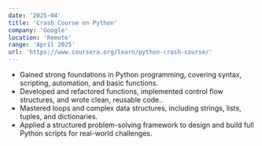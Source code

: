 ```yaml
---
date: '2025-04'
title: 'Crash Course on Python'
company: 'Google'
location: 'Remote'
range: 'April 2025'
url: 'https://www.coursera.org/learn/python-crash-course/'
---
```


- Gained strong foundations in Python programming, covering syntax, scripting, automation, and basic functions.
- Developed and refactored functions, implemented control flow structures, and wrote clean, reusable code..
- Mastered loops and complex data structures, including strings, lists, tuples, and dictionaries.
- Applied a structured problem-solving framework to design and build full Python scripts for real-world challenges.
